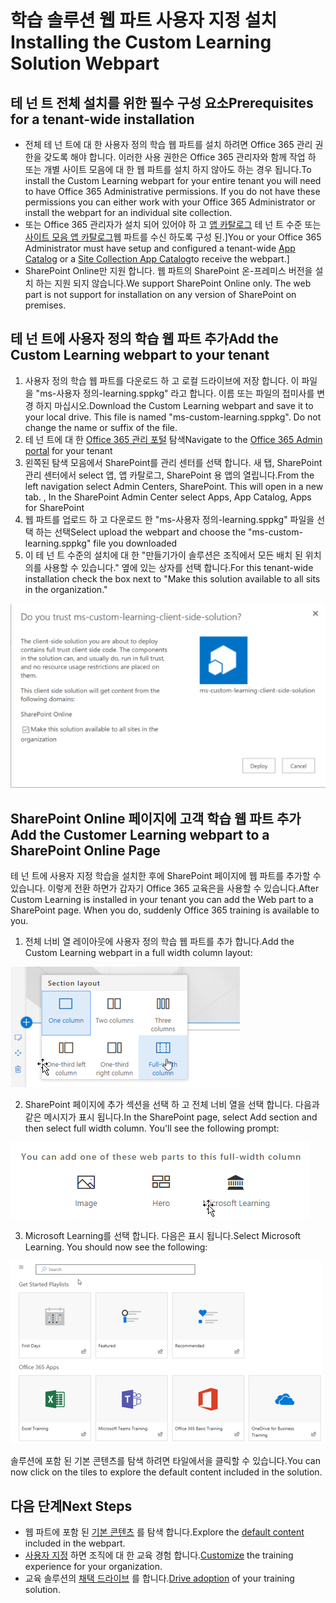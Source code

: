 # <a name="installing-the-custom-learning-solution-webpart"></a><span data-ttu-id="3e6c0-101">학습 솔루션 웹 파트 사용자 지정 설치</span><span class="sxs-lookup"><span data-stu-id="3e6c0-101">Installing the Custom Learning Solution Webpart</span></span>

## <a name="prerequisites-for-a-tenant-wide-installation"></a><span data-ttu-id="3e6c0-102">테 넌 트 전체 설치를 위한 필수 구성 요소</span><span class="sxs-lookup"><span data-stu-id="3e6c0-102">Prerequisites for a tenant-wide installation</span></span>

- <span data-ttu-id="3e6c0-p101">전체 테 넌 트에 대 한 사용자 정의 학습 웹 파트를 설치 하려면 Office 365 관리 권한을 갖도록 해야 합니다.  이러한 사용 권한은 Office 365 관리자와 함께 작업 하 또는 개별 사이트 모음에 대 한 웹 파트를 설치 하지 않아도 하는 경우 됩니다.</span><span class="sxs-lookup"><span data-stu-id="3e6c0-p101">To install the Custom Learning webpart for your entire tenant you will need to have Office 365 Administrative permissions.  If you do not have these permissions you can either work with your Office 365 Administrator or install the webpart for an individual site collection.</span></span>
- <span data-ttu-id="3e6c0-105">또는 Office 365 관리자가 설치 되어 있어야 하 고 [앱 카탈로그](https://docs.microsoft.com/en-us/sharepoint/dev/spfx/set-up-your-developer-tenant) 테 넌 트 수준 또는 [사이트 모음 앱 카탈로그](https://docs.microsoft.com/en-us/sharepoint/dev/general-development/site-collection-app-catalog)웹 파트를 수신 하도록 구성 된.]</span><span class="sxs-lookup"><span data-stu-id="3e6c0-105">You or your Office 365 Administrator must have setup and configured a tenant-wide [App Catalog](https://docs.microsoft.com/en-us/sharepoint/dev/spfx/set-up-your-developer-tenant) or a [Site Collection App Catalog](https://docs.microsoft.com/en-us/sharepoint/dev/general-development/site-collection-app-catalog)to receive the webpart.]</span></span>
- <span data-ttu-id="3e6c0-p102">SharePoint Online만 지원 합니다. 웹 파트의 SharePoint 온-프레미스 버전을 설치 하는 지원 되지 않습니다.</span><span class="sxs-lookup"><span data-stu-id="3e6c0-p102">We support SharePoint Online only. The web part is not support for installation on any version of SharePoint on premises.</span></span>

## <a name="add-the-custom-learning-webpart-to-your-tenant"></a><span data-ttu-id="3e6c0-108">테 넌 트에 사용자 정의 학습 웹 파트 추가</span><span class="sxs-lookup"><span data-stu-id="3e6c0-108">Add the Custom Learning webpart to your tenant</span></span> 

1. <span data-ttu-id="3e6c0-p103">사용자 정의 학습 웹 파트를 다운로드 하 고 로컬 드라이브에 저장 합니다.  이 파일을 "ms-사용자 정의-learning.sppkg" 라고 합니다.  이름 또는 파일의 접미사를 변경 하지 마십시오.</span><span class="sxs-lookup"><span data-stu-id="3e6c0-p103">Download the Custom Learning webpart and save it to your local drive.  This file is named "ms-custom-learning.sppkg".  Do not change the name or suffix of the file.</span></span> 
2. <span data-ttu-id="3e6c0-112">테 넌 트에 대 한 [Office 365 관리 포털](https://admin.microsoft.com/AdminPortal/Home#/homepage) 탐색</span><span class="sxs-lookup"><span data-stu-id="3e6c0-112">Navigate to the [Office 365 Admin portal](https://admin.microsoft.com/AdminPortal/Home#/homepage) for your tenant</span></span>
3. <span data-ttu-id="3e6c0-p104">왼쪽된 탐색 모음에서 SharePoint를 관리 센터를 선택 합니다. 새 탭, SharePoint 관리 센터에서 select 앱, 앱 카탈로그, SharePoint 용 앱의 열립니다.</span><span class="sxs-lookup"><span data-stu-id="3e6c0-p104">From the left navigation select Admin Centers, SharePoint. This will open in a new tab. , In the SharePoint Admin Center select Apps, App Catalog, Apps for SharePoint</span></span> 
4. <span data-ttu-id="3e6c0-115">웹 파트를 업로드 하 고 다운로드 한 "ms-사용자 정의-learning.sppkg" 파일을 선택 하는 선택</span><span class="sxs-lookup"><span data-stu-id="3e6c0-115">Select upload the webpart and choose the "ms-custom-learning.sppkg" file you downloaded</span></span>
5. <span data-ttu-id="3e6c0-116">이 테 넌 트 수준의 설치에 대 한 "만들기가이 솔루션은 조직에서 모든 배치 된 위치의를 사용할 수 있습니다." 옆에 있는 상자를 선택 합니다.</span><span class="sxs-lookup"><span data-stu-id="3e6c0-116">For this tenant-wide installation check the box next to "Make this solution available to all sits in the organization."</span></span>  

![솔루션 배포](media/trustapp_sm.png)


## <a name="add-the-customer-learning-webpart-to-a-sharepoint-online-page"></a><span data-ttu-id="3e6c0-118">SharePoint Online 페이지에 고객 학습 웹 파트 추가</span><span class="sxs-lookup"><span data-stu-id="3e6c0-118">Add the Customer Learning webpart to a SharePoint Online Page</span></span>

<span data-ttu-id="3e6c0-p105">테 넌 트에 사용자 지정 학습을 설치한 후에 SharePoint 페이지에 웹 파트를 추가할 수 있습니다. 이렇게 전환 하면가 갑자기 Office 365 교육은을 사용할 수 있습니다.</span><span class="sxs-lookup"><span data-stu-id="3e6c0-p105">After Custom Learning is installed in your tenant you can add the Web part to a SharePoint page. When you do, suddenly Office 365 training is available to you.</span></span> 

1. <span data-ttu-id="3e6c0-121">전체 너비 열 레이아웃에 사용자 정의 학습 웹 파트를 추가 합니다.</span><span class="sxs-lookup"><span data-stu-id="3e6c0-121">Add the Custom Learning webpart in a full width column layout:</span></span>

![SharePoint 페이지 레이아웃](media/clo365fullcolumnwidth.png)

2. <span data-ttu-id="3e6c0-p106">SharePoint 페이지에 추가 섹션을 선택 하 고 전체 너비 열을 선택 합니다.  다음과 같은 메시지가 표시 됩니다.</span><span class="sxs-lookup"><span data-stu-id="3e6c0-p106">In the SharePoint page, select Add section and then select full width column.  You'll see the following prompt:</span></span>

![AddWebpart](media/clo365addfullwidthwebpart.png)

3. <span data-ttu-id="3e6c0-p107">Microsoft Learning를 선택 합니다.  다음은 표시 됩니다.</span><span class="sxs-lookup"><span data-stu-id="3e6c0-p107">Select Microsoft Learning.  You should now see the following:</span></span> 

![사용자 지정 웹 파트를 학습](media/clo365addwebpart.png)

 <span data-ttu-id="3e6c0-129">솔루션에 포함 된 기본 콘텐츠를 탐색 하려면 타일에서을 클릭할 수 있습니다.</span><span class="sxs-lookup"><span data-stu-id="3e6c0-129">You can now click on the tiles to explore the default content included in the solution.</span></span>  

## <a name="next-steps"></a><span data-ttu-id="3e6c0-130">다음 단계</span><span class="sxs-lookup"><span data-stu-id="3e6c0-130">Next Steps</span></span>
- <span data-ttu-id="3e6c0-131">웹 파트에 포함 된 [기본 콘텐츠](webpartcontent.md) 를 탐색 합니다.</span><span class="sxs-lookup"><span data-stu-id="3e6c0-131">Explore the [default content](webpartcontent.md) included in the webpart.</span></span>
- <span data-ttu-id="3e6c0-132">[사용자 지정](customization.md) 하면 조직에 대 한 교육 경험 합니다.</span><span class="sxs-lookup"><span data-stu-id="3e6c0-132">[Customize](customization.md) the training experience for your organization.</span></span>
- <span data-ttu-id="3e6c0-133">교육 솔루션의 [채택 드라이브](driveadoption.md) 를 합니다.</span><span class="sxs-lookup"><span data-stu-id="3e6c0-133">[Drive adoption](driveadoption.md) of your training solution.</span></span>

